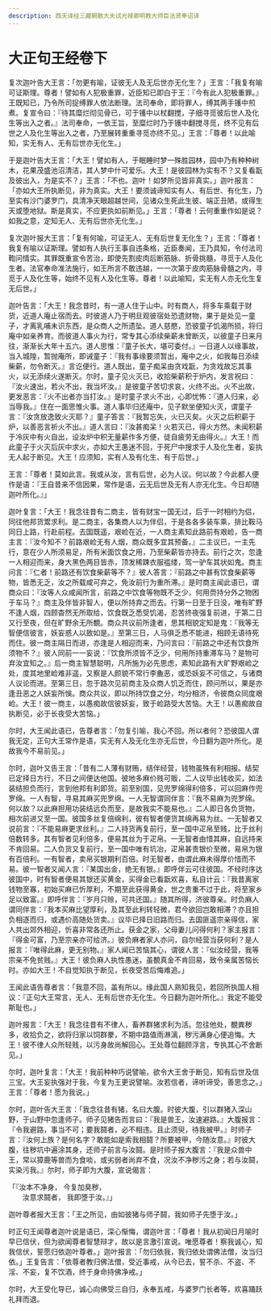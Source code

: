 ```yaml
---
description: 西天译经三藏朝散大夫试光禄卿明教大师臣法贤奉诏译
---
```


# 大正句王经卷下

复次迦叶告大王言：「勿更有喻，证彼无人及无后世亦无化生？」王言：「我复有喻可证斯理。尊者！譬如有人犯极重罪，近臣知已即白于王：『今有此人犯极重罪。』王既知已，乃令所司捉缚罪人依法断理。法司奉命，即将罪人，缚其两手镬中煎煮。复宣令曰：『待其糜烂彻见骨已，可于镬中以杖翻搅，子细寻觅彼后世人及化生等出入之者。』法司奉命，一依王旨，至糜烂时乃于镬中翻搅寻觅，终不见有后世之人及化生等出入之者，乃至展转重重寻觅亦终不见。」王言：「尊者！以此喻知，实无有人、无有后世亦无化生。」

于是迦叶告大王言：「大王！譬如有人，于眠睡时梦一殊胜园林，园中乃有种种树木，花果茂盛池沼清洁，其人梦中什可爱乐。大王！是彼园林为实有不？又复看翫及彼出入，为是实不？」王言：「不也。迦叶！如梦所见皆非真实。」迦叶报言：「亦如大王所执断见，非为真实。大王！要须诚谛知实有人、有后世、有化生，乃至实有沙门婆罗门，具清净天眼超越世间，见诸众生死此生彼、端正丑陋，或得生天或堕地狱。斯是真实，不应更执如前断见。」王言：「尊者！云何重重作如是说？如我之意，定知无人、无有后世亦无化生。」

复次迦叶报大王言：「复有何喻，可证无人、无有后世复无化生？」王言：「尊者！我复有喻以证斯理。譬如有人执行王事自违条格，近臣奏闻，王乃具知，令付法司鞫问情实。其罪既重宣令苦治，即使先割皮肉后断筋脉、折骨挑髓，寻觅于人及化生者。法官奉命准法施行，如王所言不敢违越，一一次第于皮肉筋脉骨髓之内，寻觅于人及化生等，始终不见有人及化生等。尊者！以此喻知，实无有人亦无化生复无后世。」

迦叶告言：「大王！我念昔时，有一道人住于山中。时有商人，将多车乘载于财货，近道人庵止宿而去。时彼道人乃于明旦观彼宿处恐遗财物，果于是处见一童子，才离乳哺未识东西，是众商人之所遗坠。道人慈愍，恐彼童子饥渴所损，将归庵中如亲养育。而彼道人事火为行，常专其心添续柴薪未曾断灭，以彼童子日来月往，渐渐长大年十五六。道人思惟：『童子长大，堪可委付。』一日道人以缘事故，当入城隍，暂抛庵所，即诫童子：『我有事缘要须暂出，庵中之火，如我每日添续柴薪，勿令断灭。』言讫便行。道人既出，童子痴呆由贪戏翫，为贪戏故忘其事火，以无添续火遂断灭。尔时，童子见火灭已，收拾柴薪积于炉内，发言祝曰：『汝火速出，若火不出，我当坏汝。』是彼童子苦切求哀，火终不出。火不出故，更发恶言：『火不出者亦当打汝。』是时童子求火不出，心即忧怖：『道人归来，必当辱我。』住在一面思惟火事。道人事毕归还庵中，见子默坐便知火灭，谓童子言：『汝贪放逸致火灭耶？』童子答言：『我暂忘失，火已灭矣。火灭之后积薪于炉，以善恶言祈火不出。』道人言曰：『汝甚痴呆！火若灭已，得火方然。未闻积薪于冷灰中有火自出，设汝炉中积无量薪作多方便，徒自疲劳无由得火。』大王！而此童子于火灭后灰中求火，亦如大王愚迷不回，于死尸中搜求于人及化生者，妄执无人起于断见。大王！应须知，实有人及有化生、有于后世。」

王言：「尊者！莫如此言。我或从汝，言有后世，必为人议。何以故？今此都人便作是语：『王自昔来不信因果，常作是语，云无后世及无有人亦无化生。今日却随迦叶所化。』」

迦叶复言：「大王！我念往昔有二商主，皆有财宝一国无过，后于一时相约为侣，同往他邦货鬻求利。是二商主，各集商人以为伴侣，于是各各多装车乘，排比鞍马同日上路，行赴前程。去国既遥，艰崄在近，一人商主素知此路前有艰崄，告一商主言：『汝今知不？前路艰崄无有人烟，商众既多宜其预备。』二主议已，一主先行，意在少人所须易足，所有米面饮食之用，乃至柴薪皆亦持去。前行之次，忽逢一人相迎而来，身大黑色两目皆赤，顶发稀踈衣服褴缕，驾一驴车其状如鬼。商主问言：『仁者！前路还有饮食柴薪等不？』彼人答言：『前路之中甚有饮食柴薪等物，皆悉无乏，汝之所载咸可弃之，免汝前行为重所滞。』是时商主闻此语已，谓商众曰：『汝等人众咸闻所言，前路之中饮食等物既不乏少，何用赍持分外之物困于车马？』商主及伴皆非智人，便以所持弃之而去。行第一日至于日没，唯有旷野不逢人烟，四顾杳然无所取给，饮食既乏悉受饥渴，忍苦终夜强复前进，于第二日又行至夜，但在旷野余无所覩。商众共议前所逢者，思其相貌定知是鬼：『我等无智便信彼言，妖妄惑人以致如是。』至第三日，人马俱乏悉不能进，相顾无语待死而住。彼一商主隔日而进，亦逢是人相迎而来，乃问言曰：『前路之中还有饮食所须物不？』彼人同前一一妄说：『饮食所须皆不乏少，何用所持重滞车马？是物可弃汝宜知之。』后一商主智慧聪明，凡所施为必先思虑，素知此路有大旷野艰崄之处，度其地里崄难非遥，又察是人颜貌不常行李麁恶，或恐妖妄不可信之，与诸商人议论而进。至第三日，忽于路次见前商主及众商人饥乏而住，顾问所以，果是亦逢丑恶之人妖妄所悞。商众共议，即以所持饮食之分，均分相济，令彼商众同度艰崄。大王！彼一商主，以愚痴故信彼妖妄，致于崄路受大苦恼。大王！以愚痴故自执断见，必于长夜受大苦恼。」

尔时，大王闻此语已，告尊者言：「勿复引喻，我心不回。所以者何？恐彼国人谓我无定，正句大王常作是语，实无有人及无化生亦无后世，今日翻为迦叶所化。是故我今不易前见。」

尔时，迦叶又告王言：「昔有二人薄有财贿，结伴经营，钱物虽殊有利相报。结契已定择日方行，不日之间便达他国。彼地多麻价贱可贩，二人议毕出钱收买，如法装结担负而行，言到他邦有利即货。前至别国，见兜罗绵得利倍多，可以回麻作兜罗绵。一人有智，寻易其麻买兜罗绵。一人无智谓同伴言：『我不易麻为兜罗绵。何以故？以此麻担用功装结远负而至，是故我实不能易也。』二人即日各负货物，相次前进又至一国。彼国多丝复倍绵利，彼有智者便货其绵再易为丝。一无智者又说前言：『不能易麻更求丝利。』二人持货再复前行，至一国中疋帛至贱，比于丝利倍数转多。其有智者见利倍多，便易其丝为于疋帛。一无智者由惜其麻，自远持来不肯回易。二人负货又复前行，至一国中唯有坑冶，疋帛甚贵银价至微，易帛为银有百倍利。一有智者，卖帛买银期利百倍。时无智者，由谓此麻未得厚价惜而不易。彼一智者又闻人言：『某国出金，绝无有银。』即呼伴云可往彼国。不经时序达彼国中，时有智者便易其银还买黄金，买得金已看翫欢喜，私自计云：『我昔离家钱物至寡，初始买麻已忻厚利，不期至此获得黄金，世之贵重不过于此，将至家乡足以致富。』即呼伴言：『岁月只赊，可共还国。』随其所得，济彼尊亲。时负麻人谓同伴言：『我本买麻比望厚利，及其至此利转轻微，君今欲回岂敢相滞？亦且担负相逐而归，或遇价高随处货卖。』议毕已择日旧路而归。去国匪遥宗亲得信，家人共出郊外相迎，忻喜非常各还所止。获金之家，父母妻儿问得何利？家主报言：『得金可富，乃至宗亲亦可给济。』彼负麻者家人亦问，自尔经营当获何利？是人报言：『唯得此麻，更无别物。』家人闻已苦恼其心，谓彼人言：『似汝经营，我等宗亲不免贫贱。』大王！彼负麻人执性愚迷，虽覩真金不肯回易，致令亲属苦恼长时。亦如大王！不自觉知执于断见，长夜受苦后悔难追。」

王闻此语告尊者言：「我意不回，盖有所以。缘此国人熟知我见，若回所执国人相议：『正句大王常言，无人、无有后世亦无化生。今日翻为迦叶所化。』我定不能受斯耻也。」

迦叶报言：「大王！我念往昔有不律人，畜养群猪求利为活。忽往他处，覩粪秽多，收拾负之，欲将归家以饲群豢，不期中路值雨淋漓，秽污满身心便追悔。大王！彼不律人众所轻贱，以污身故尚解回心。王处尊位翻顾浮言，专执其心不舍断见。」

尔时，迦叶复言：「大王！我前种种巧说譬喻，欲令大王舍于断见，知有后世及信三宝。大王妄执强对于我，今复为王更说譬喻。汝若信者，谛听谛受，善思念之。」王言：「尊者！愿为我说。」

尔时，迦叶告大王言：「我念往昔有猪，名曰大腹。时彼大腹，引以群猪入深山野，于山野中忽逢师子。师子见猪告而言曰：『我是兽王，汝速避路。』大腹报言：『令我避路，事当不可；要我鬪者，必不相违。且止须臾，待我被甲。』时师子言：『汝何上族？是何名字？敢能如是索我相鬪？所要被甲，今随汝意。』时彼大腹，往秽坑中遍涂其身，还师子前言与汝鬪。是时师子报大腹言：『我是众兽中王，常以獐鹿等兽而为食啖，或劣弱者尚弃不食，况汝不净秽污之身；若与汝鬪，实染污我。』尔时，师子即为大腹，宣说偈言：

「『汝本不净身， 今复加臭秽，\
　　汝意求鬪者， 我即堕于汝。』」

迦叶尊者报大王言：「王之所见，由如彼猪与师子鬪，我如师子先堕于汝。」

时正句王闻尊者迦叶说是语已，深心惭悔，谓迦叶言：「尊者！我从初闻日月喻时早已信伏，但为欲闻尊者智慧辩才，故以是言激引宣说。唯愿尊者！察我诚心，知我信伏，誓愿归依迦叶尊者。」迦叶报言：「勿归依我，我归依处谓佛法僧，汝当归依。」王复告言：「依尊者教归佛法僧，受近事戒，从今已去，誓不杀、不盗、不淫、不妄，复不饮酒，终于身命持佛净戒。」

尔时，大王受化导已，诚心向佛受三自归，永奉五戒，与婆罗门长者等，欢喜踊跃礼拜而退。
